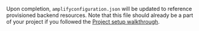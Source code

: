 Upon completion, `amplifyconfiguration.json` will be updated to reference provisioned backend resources.  Note that this file should already be a part of your project if you followed the [Project setup walkthrough](~/lib/project-setup/create-application.md).